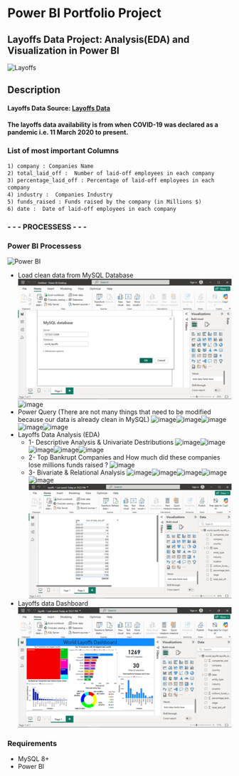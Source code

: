 # Power BI Portfolio Project

## Layoffs Data Project: Analysis(EDA) and Visualization in Power BI
![Layoffs]()

## Description

#### Layoffs Data Source: [Layoffs Data](https://www.kaggle.com/datasets/swaptr/layoffs-2022)
#### The layoffs data availability is from when COVID-19 was declared as a pandemic i.e. 11 March 2020 to present.


### List of most important Columns

```
1) company : Companies Name
2) total_laid_off :  Number of laid-off employees in each company
3) percentage_laid_off : Percentage of laid-off employees in each company
4) industry :  Companies Industry
5) funds_raised : Funds raised by the company (in Millions $)
6) date :  Date of laid-off employees in each company
```

### - - - PROCESSESS  - - -

### Power BI Processess
![Power BI](https://img.icons8.com/?size=200&id=3sGOUDo9nJ4k&format=png&color=000000)
* Load clean data from MySQL Database
![image](Images/PowerBI(1).png)![image](Images/PowerBI(2).png)
* Power Query (There are not many things that need to be modified because our data is already clean in MySQL)
![image](Images/PowerBI(3).png)![image](Images/PowerBI(4).png)![image](Images/PowerBI(5).png)![image](Images/PowerBI(6).png)![image](Images/PowerBI(7).png)
* Layoffs Data Analysis (EDA)
  * 1- Descriptive Analysis & Univariate Destributions
  ![image](Images/PowerBI(8).png)![image](Images/PowerBI(9).png)![image](Images/PowerBI(10).png)![image](Images/PowerBI(11).png)![image](Images/PowerBI(12).png)
  * 2- Top Bankrupt Companies and How much did these companies lose millions funds raised ?
  ![image](Images/PowerBI(14).png)
  * 3- Bivariate & Relational Analysis
  ![image](Images/PowerBI(15).png)![image](Images/PowerBI(16).png)![image](Images/PowerBI(17).png)![image](Images/PowerBI(18).png)![image](Images/PowerBI(19).png)![image](Images/PowerBI(20).png)
* Layoffs data Dashboard
![image](Images/Dashboard.png)

### Requirements
* MySQL 8+
* Power BI